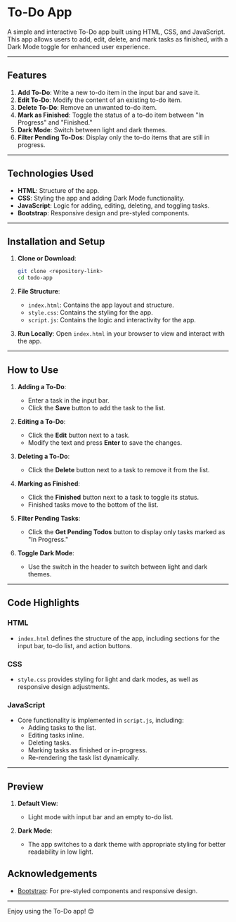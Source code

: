 # To-Do App

A simple and interactive To-Do app built using HTML, CSS, and JavaScript. This app allows users to add, edit, delete, and mark tasks as finished, with a Dark Mode toggle for enhanced user experience.

---

## Features

1. **Add To-Do**: Write a new to-do item in the input bar and save it.
2. **Edit To-Do**: Modify the content of an existing to-do item.
3. **Delete To-Do**: Remove an unwanted to-do item.
4. **Mark as Finished**: Toggle the status of a to-do item between "In Progress" and "Finished."
5. **Dark Mode**: Switch between light and dark themes.
6. **Filter Pending To-Dos**: Display only the to-do items that are still in progress.

---

## Technologies Used

- **HTML**: Structure of the app.
- **CSS**: Styling the app and adding Dark Mode functionality.
- **JavaScript**: Logic for adding, editing, deleting, and toggling tasks.
- **Bootstrap**: Responsive design and pre-styled components.

---

## Installation and Setup

1. **Clone or Download**:
   ```bash
   git clone <repository-link>
   cd todo-app
   ```

2. **File Structure**:
   - `index.html`: Contains the app layout and structure.
   - `style.css`: Contains the styling for the app.
   - `script.js`: Contains the logic and interactivity for the app.

3. **Run Locally**:
   Open `index.html` in your browser to view and interact with the app.

---

## How to Use

1. **Adding a To-Do**:
   - Enter a task in the input bar.
   - Click the **Save** button to add the task to the list.

2. **Editing a To-Do**:
   - Click the **Edit** button next to a task.
   - Modify the text and press **Enter** to save the changes.

3. **Deleting a To-Do**:
   - Click the **Delete** button next to a task to remove it from the list.

4. **Marking as Finished**:
   - Click the **Finished** button next to a task to toggle its status.
   - Finished tasks move to the bottom of the list.

5. **Filter Pending Tasks**:
   - Click the **Get Pending Todos** button to display only tasks marked as "In Progress."

6. **Toggle Dark Mode**:
   - Use the switch in the header to switch between light and dark themes.

---

## Code Highlights

### HTML
- `index.html` defines the structure of the app, including sections for the input bar, to-do list, and action buttons.

### CSS
- `style.css` provides styling for light and dark modes, as well as responsive design adjustments.

### JavaScript
- Core functionality is implemented in `script.js`, including:
  - Adding tasks to the list.
  - Editing tasks inline.
  - Deleting tasks.
  - Marking tasks as finished or in-progress.
  - Re-rendering the task list dynamically.

---

## Preview

1. **Default View**:
   - Light mode with input bar and an empty to-do list.

2. **Dark Mode**:
   - The app switches to a dark theme with appropriate styling for better readability in low light.



## Acknowledgements

- [Bootstrap](https://getbootstrap.com/): For pre-styled components and responsive design.


---

Enjoy using the To-Do app! 😊
